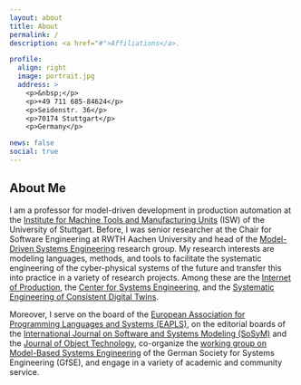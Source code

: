 ```yaml
---
layout: about
title: About
permalink: /
description: <a href="#">Affiliations</a>. 

profile:
  align: right
  image: portrait.jpg
  address: >
    <p>&nbsp;</p>
    <p>+49 711 685-84624</p>
    <p>Seidenstr. 36</p>
    <p>70174 Stuttgart</p>
    <p>Germany</p>

news: false
social: true
---
```


## About Me

I am a professor for model-driven development in production automation at the [Institute for Machine Tools and Manufacturing Units](https://www.isw.uni-stuttgart.de/en/) (ISW) of the University of Stuttgart. Before, I was senior researcher at the Chair for Software Engineering at RWTH Aachen University and head of the [Model-Driven Systems Engineering](https://www.se-rwth.de/teams/mdse/) research group. 
My research interests are modeling languages, methods, and tools to facilitate the systematic engineering of the cyber-physical systems of the future and transfer this into practice in a variety of research projects. 
Among these are the [Internet of Production](https://www.iop.rwth-aachen.de/cms/~gpfz/Produktionstechnik/?lidx=1), the [Center for Systems Engineering](https://cse.rwth-campus.com/), and the [Systematic Engineering of Consistent Digital Twins](https://www.rwth-aachen.de/go/id/vuc/lidx/1).

Moreover, I serve on the board of the [European Association for Programming Languages and Systems (EAPLS)](https://eapls.org/), on the editorial boards of the [International Journal on Software and Systems Modeling (SoSyM)](https://sosym.org/) and the [Journal of Object Technology](http://www.jot.fm/), co-organize the [working group on Model-Based Systems Engineering](https://www.gfse.de/arbeitsgruppen.html#tab2-mbse) of the German Society for Systems Engineering (GfSE), and engage in a variety of academic and community service.
